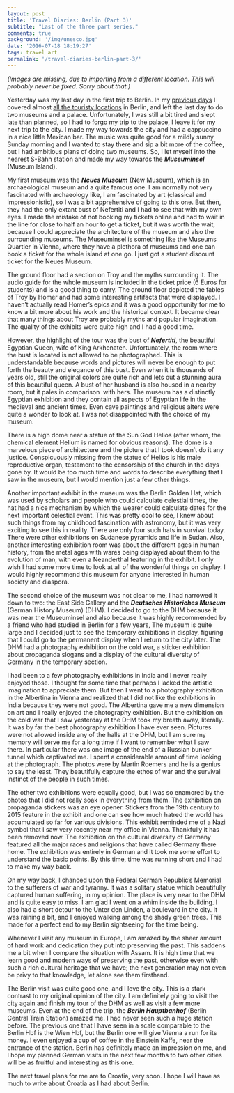 ```yaml
---
layout: post
title: 'Travel Diaries: Berlin (Part 3)'
subtitle: "Last of the three part series."
comments: true
background: '/img/unesco.jpg'
date: '2016-07-18 18:19:27'
tags: travel art
permalink: '/travel-diaries-berlin-part-3/'
---
```


*(Images are missing, due to importing from a different location. This will probably never be fixed. Sorry about that.)*

Yesterday was my last day in the first trip to Berlin. In my [previous days](http://homepage.univie.ac.at/manjil.saikia/blog/travel-diaries-berlin/) I covered almost [all the touristy locations](http://homepage.univie.ac.at/manjil.saikia/blog/travel-diaries-berlin-part-2/) in Berlin, and left the last day to do two museums and a palace. Unfortunately, I was still a bit tired and slept late than planned, so I had to forgo my trip to the palace, I leave it for my next trip to the city. I made my way towards the city and had a cappuccino in a nice little Mexican bar. The music was quite good for a mildly sunny Sunday morning and I wanted to stay there and sip a bit more of the coffee, but I had ambitious plans of doing two museums. So, I let myself into the nearest S-Bahn station and made my way towards the ***Museuminsel*** (Museum Island).

My first museum was the ***Neues Museum*** (New Museum), which is an archaeological museum and a quite famous one. I am normally not very fascinated with archaeology like, I am fascinated by art (classical and impressionistic), so I was a bit apprehensive of going to this one. But then, they had the only extant bust of Nefertiti and I had to see that with my own eyes. I made the mistake of not booking my tickets online and had to wait in the line for close to half an hour to get a ticket, but it was worth the wait, because I could appreciate the architecture of the museum and also the surrounding museums. The Museuminsel is something like the Museums Quartier in Vienna, where they have a plethora of museums and one can book a ticket for the whole island at one go. I just got a student discount ticket for the Neues Museum.

The ground floor had a section on Troy and the myths surrounding it. The audio guide for the whole museum is included in the ticket price (6 Euros for students) and is a good thing to carry. The ground floor depicted the fables of Troy by Homer and had some interesting artifacts that were displayed. I haven’t actually read Homer’s epics and it was a good opportunity for me to know a bit more about his work and the historical context. It became clear that many things about Troy are probably myths and popular imagination. The quality of the exhibits were quite high and I had a good time.

However, the highlight of the tour was the bust of ***Nefertiti***, the beautiful Egyptian Queen, wife of King Arkhenaten. Unfortunately, the room where the bust is located is not allowed to be photographed. This is understandable because words and pictures will never be enough to put forth the beauty and elegance of this bust. Even when it is thousands of years old, still the original colors are quite rich and lets out a stunning aura of this beautiful queen. A bust of her husband is also housed in a nearby room, but it pales in comparison  with hers. The museum has a distinctly Egyptian exhibition and they contain all aspects of Egyptian life in the medieval and ancient times. Even cave paintings and religious alters were quite a wonder to look at. I was not disappointed with the choice of my museum.

There is a high dome near a statue of the Sun God Helios (after whom, the chemical element Helium is named for obvious reasons). The dome is a marvelous piece of architecture and the picture that I took doesn’t do it any justice. Conspicuously missing from the statue of Helios is his male reproductive organ, testament to the censorship of the church in the days gone by. It would be too much time and words to describe everything that I saw in the museum, but I would mention just a few other things.

Another important exhibit in the museum was the Berlin Golden Hat, which was used by scholars and people who could calculate celestial times, the hat had a nice mechanism by which the wearer could calculate dates for the next important celestial event. This was pretty cool to see, I knew about such things from my childhood fascination with astronomy, but it was very exciting to see this in reality. There are only four such hats in survival today. There were other exhibitions on Sudanese pyramids and life in Sudan. Also, another interesting exhibition room was about the different ages in human history, from the metal ages with wares being displayed about them to the evolution of man, with even a Neanderthal featuring in the exhibit. I only wish I had some more time to look at all of the wonderful things on display. I would highly recommend this museum for anyone interested in human society and diaspora.

The second choice of the museum was not clear to me, I had narrowed it down to two: the East Side Gallery and the ***Deutsches Historiches Museum*** (German History Museum) (DHM). I decided to go to the DHM because it was near the Museuminsel and also because it was highly recommended by a friend who had studied in Berlin for a few years, The museum is quite large and I decided just to see the temporary exhibitions in display, figuring that I could go to the permanent display when I return to the city later. The DHM had a photography exhibition on the cold war, a sticker exhibition about propaganda slogans and a display of the cultural diversity of Germany in the temporary section.

I had been to a few photography exhibitions in India and I never really enjoyed those. I thought for some time that perhaps I lacked the artistic imagination to appreciate them. But then I went to a photography exhibition in the Albertina in Vienna and realized that I did not like the exhibitions in India because they were not good. The Albertina gave me a new dimension on art and I really enjoyed the photography exhibition. But the exhibition on the cold war that I saw yesterday at the DHM took my breath away, literally. It was by far the best photography exhibition I have ever seen. Pictures were not allowed inside any of the halls at the DHM, but I am sure my memory will serve me for a long time if I want to remember what I saw there. In particular there was one image of the end of a Russian bunker tunnel which captivated me. I spent a considerable amount of time looking at the photograph. The photos were by Martin Roemers and he is a genius to say the least. They beautifully capture the ethos of war and the survival instinct of the people in such times.

The other two exhibitions were equally good, but I was so enamored by the photos that I did not really soak in everything from them. The exhibition on propaganda stickers was an eye opener. Stickers from the 19th century to 2015 feature in the exhibit and one can see how much hatred the world has accumulated so far for various divisions. This exhibit reminded me of a Nazi symbol that I saw very recently near my office in Vienna. Thankfully it has been removed now. The exhibition on the cultural diversity of Germany featured all the major races and religions that have called Germany there home. The exhibition was entirely in German and it took me some effort to understand the basic points. By this time, time was running short and I had to make my way back.

On my way back, I chanced upon the Federal German Republic’s Memorial to the sufferers of war and tyranny. It was a solitary statue which beautifully captured human suffering, in my opinion. The place is very near to the DHM and is quite easy to miss. I am glad I went on a whim inside the building. I also had a short detour to the Unter den Linden, a boulevard in the city. It was raining a bit, and I enjoyed walking among the shady green trees. This made for a perfect end to my Berlin sightseeing for the time being.

Whenever I visit any museum in Europe, I am amazed by the sheer amount of hard work and dedication they put into preserving the past. This saddens me a bit when I compare the situation with Assam. It is high time that we learn good and modern ways of preserving the past, otherwise even with such a rich cultural heritage that we have; the next generation may not even be privy to that knowledge, let alone see them firsthand.

The Berlin visit was quite good one, and I love the city. This is a stark contrast to my original opinion of the city. I am definitely going to visit the city again and finish my tour of the DHM as well as visit a few more museums. Even at the end of the trip, the ***Berlin Hauptbanhof*** (Berlin Central Train Station) amazed me. I had never seen such a huge station before. The previous one that I have seen in a scale comparable to the Berlin Hbf is the Wien Hbf, but the Berlin one will give Vienna a run for its money. I even enjoyed a cup of coffee in the Einstein Kaffe, near the entrance of the station. Berlin has definitely made an impression on me, and I hope my planned German visits in the next few months to two other cities will be as fruitful and interesting as this one.

The next travel plans for me are to Croatia, very soon. I hope I will have as much to write about Croatia as I had about Berlin.
